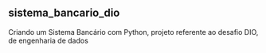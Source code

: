 ## sistema_bancario_dio 
Criando um Sistema Bancário com Python, projeto referente ao desafio DIO, de engenharia de dados


